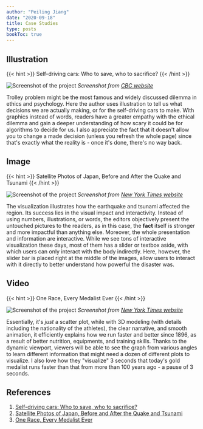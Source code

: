 ```yaml
---
author: "Peiling Jiang"
date: "2020-09-18"
title: Case Studies
type: posts
bookToc: true
---
```


## Illustration

{{< hint >}}
Self-driving cars: Who to save, who to sacrifice?
{{< /hint >}}

![Screenshot of the project](/info-design/case-studies/2.png)
_Screenshot from [CBC website](https://ici.radio-canada.ca/info/2019/voitures-autonomes-dilemme-tramway/index-en.html)_

Trolley problem might be the most famous and widely discussed dilemma in ethics and psychology. Here the author uses illustration to tell us what decisions we are actually making, or for the self-driving cars to make. With graphics instead of words, readers have a greater empathy with the ethical dilemma and gain a deeper understanding of how scary it could be for algorithms to decide for us. I also appreciate the fact that it doesn't allow you to change a made decision (unless you refresh the whole page) since that's exactly what the reality is - once it's done, there's no way back.

## Image

{{< hint >}}
Satellite Photos of Japan, Before and After the Quake and Tsunami
{{< /hint >}}

![Screenshot of the project](/info-design/case-studies/1.png)
_Screenshot from [New York Times website](http://archive.nytimes.com/www.nytimes.com/interactive/2011/03/13/world/asia/satellite-photos-japan-before-and-after-tsunami.html?ref=asia)_

The visualization illustrates how the earthquake and tsunami affected the region. Its success lies in the visual impact and interactivity. Instead of using numbers, illustrations, or words, the editors objectively present the untouched pictures to the readers, as in this case, the **fact** itself is stronger and more impactful than anything else. Moreover, the whole presentation and information are interactive. While we see tons of interactive visualization these days, most of them has a slider or textbox aside, with which users can only interact with the body indirectly. Here, however, the slider bar is placed right at the middle of the images, allow users to interact with it directly to better understand how powerful the disaster was.

## Video

{{< hint >}}
One Race, Every Medalist Ever
{{< /hint >}}

![Screenshot of the project](/info-design/case-studies/3.png)
_Screenshot from [New York Times website](http://archive.nytimes.com/www.nytimes.com/interactive/2012/08/05/sports/olympics/the-100-meter-dash-one-race-every-medalist-ever.html?ref=olympics)_

Essentially, it's _just_ a scatter plot, while with 3D modeling (with details including the nationality of the athletes), the clear narrative, and smooth animation, it efficiently explains how we run faster and better since 1896, as a result of better nutrition, equipments, and training skills. Thanks to the dynamic viewport, viewers will be able to see the graph from various angles to learn different information that might need a dozen of different plots to visualize. I also love how they "visualize" 3 seconds that today's gold medalist runs faster than that from more than 100 years ago - a pause of 3 seconds.

## References

1. [Self-driving cars: Who to save, who to sacrifice?](https://ici.radio-canada.ca/info/2019/voitures-autonomes-dilemme-tramway/index-en.html)
2. [Satellite Photos of Japan, Before and After the Quake and Tsunami](http://archive.nytimes.com/www.nytimes.com/interactive/2011/03/13/world/asia/satellite-photos-japan-before-and-after-tsunami.html?ref=asia)
3. [One Race, Every Medalist Ever](http://archive.nytimes.com/www.nytimes.com/interactive/2012/08/05/sports/olympics/the-100-meter-dash-one-race-every-medalist-ever.html?ref=olympics)

